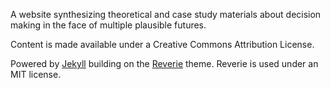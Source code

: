 A website synthesizing theoretical and case study materials about decision making in the face of multiple plausible futures.

Content is made available under a Creative Commons Attribution License.

Powered by [Jekyll](https://jekyllrb.com/) building on the [Reverie](https://github.com/amitmerchant1990/reverie/) theme. Reverie is used under an MIT license.
